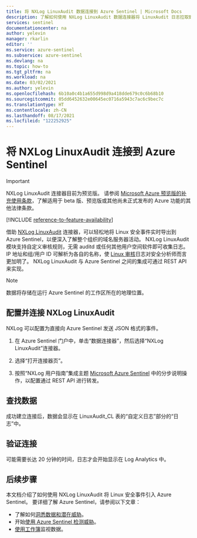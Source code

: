 ```yaml
---
title: 将 NXLog LinuxAudit 数据连接到 Azure Sentinel | Microsoft Docs
description: 了解如何使用 NXLog LinuxAudit 数据连接器将 LinuxAudit 日志拉取到 Azure Sentinel 中。 在工作簿中查看 LinuxAudit 数据，创建警报，并改进调查。
services: sentinel
documentationcenter: na
author: yelevin
manager: rkarlin
editor: ''
ms.service: azure-sentinel
ms.subservice: azure-sentinel
ms.devlang: na
ms.topic: how-to
ms.tgt_pltfrm: na
ms.workload: na
ms.date: 03/02/2021
ms.author: yelevin
ms.openlocfilehash: 6b10a0c4b1a655d998d9a418dde679c0c6b68b10
ms.sourcegitcommit: 05dd6452632e00645ec0716a5943c7ac6c9bec7c
ms.translationtype: HT
ms.contentlocale: zh-CN
ms.lasthandoff: 08/17/2021
ms.locfileid: "122252925"
---
```

# <a name="connect-your-nxlog-linuxaudit-to-azure-sentinel"></a>将 NXLog LinuxAudit 连接到 Azure Sentinel

> [!IMPORTANT]
> NXLog LinuxAudit 连接器目前为预览版。 请参阅 [Microsoft Azure 预览版的补充使用条款](https://azure.microsoft.com/support/legal/preview-supplemental-terms/)，了解适用于 beta 版、预览版或其他尚未正式发布的 Azure 功能的其他法律条款。

[!INCLUDE [reference-to-feature-availability](includes/reference-to-feature-availability.md)]

借助 [NXLog LinuxAudit](https://nxlog.co/documentation/nxlog-user-guide/im_linuxaudit.html) 连接器，可以轻松地将 Linux 安全事件实时导出到 Azure Sentinel，以便深入了解整个组织的域名服务器活动。 NXLog LinuxAudit 模块支持自定义审核规则，无需 auditd 或任何其他用户空间软件即可收集日志。 IP 地址和组/用户 ID 可解析为各自的名称，使 [Linux 审核](https://nxlog.co/documentation/nxlog-user-guide/linux-audit.html)日志对安全分析师而言更加明了。 NXLog LinuxAudit 与 Azure Sentinel 之间的集成可通过 REST API 来实现。

> [!NOTE]
> 数据将存储在运行 Azure Sentinel 的工作区所在的地理位置。

## <a name="configure-and-connect-nxlog-linuxaudit"></a>配置并连接 NXLog LinuxAudit

NXLog 可以配置为直接向 Azure Sentinel 发送 JSON 格式的事件。

1. 在 Azure Sentinel 门户中，单击“数据连接器”，然后选择“NXLog LinuxAudit”连接器。

1. 选择“打开连接器页”。

1. 按照“NXLog 用户指南”集成主题 [Microsoft Azure Sentinel](https://nxlog.co/documentation/nxlog-user-guide/sentinel.html) 中的分步说明操作，以配置通过 REST API 进行转发。

## <a name="find-your-data"></a>查找数据

成功建立连接后，数据会显示在 LinuxAudit_CL 表的“自定义日志”部分的“日志”中。 

## <a name="validate-connectivity"></a>验证连接

可能需要长达 20 分钟的时间，日志才会开始显示在 Log Analytics 中。

## <a name="next-steps"></a>后续步骤

本文档介绍了如何使用 NXLog LinuxAudit 将 Linux 安全事件引入 Azure Sentinel。 要详细了解 Azure Sentinel，请参阅以下文章：

- 了解如何[洞悉数据和潜在威胁](get-visibility.md)。
- 开始[使用 Azure Sentinel 检测威胁](detect-threats-built-in.md)。
- [使用工作簿](monitor-your-data.md)监视数据。